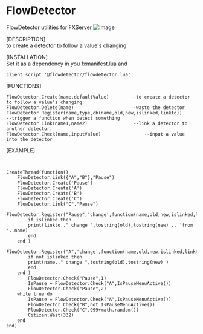 # FlowDetector
FlowDetector utilities for FXServer
![image](https://github.com/negbook/flowdetector/blob/main/preview.png?raw=true)

[DESCRIPTION]  
to create a detector to follow a value's changing  

[INSTALLATION]  
Set it as a dependency in you fxmanifest.lua
and
```
client_script '@flowdetector/flowdetector.lua'
```
[FUNCTIONS]  
```
FlowDetector.Create(name,defaultValue)        --to create a detector to follow a value's changing
FlowDetector.Delete(name)                     --waste the detector
FlowDetector.Register(name,type,cb(name,old,new,islinked,linkto))        --trigger a function when detect something
FlowDetector.Link(name1,name2)                 --link a detector to another detector.
FlowDetector.Check(name,inputValue)                --input a value into the detector

```

[EXAMPLE]
```


CreateThread(function()
    FlowDetector.Link({"A","B"},"Pause")
    FlowDetector.Create('Pause')
    FlowDetector.Create('A')
    FlowDetector.Create('B')
    FlowDetector.Create('C')
    FlowDetector.Link("C","Pause")
    FlowDetector.Register("Pause",'change',function(name,old,new,islinked,linkto)
        if islinked then 
        print(linkto.." change ",tostring(old),tostring(new) .. 'from '..name)
        end 
    end )
    FlowDetector.Register("A",'change',function(name,old,new,islinked,linkto)
        if not islinked then 
        print(name.." change ",tostring(old),tostring(new) )
        end 
    end )
        FlowDetector.Check("Pause",1)
        IsPause = FlowDetector.Check("A",IsPauseMenuActive())
        FlowDetector.Check("Pause",2)
    while true do
        IsPause = FlowDetector.Check("A",IsPauseMenuActive())
        FlowDetector.Check("B",not IsPauseMenuActive())
        FlowDetector.Check("C",999+math.random())
        Citizen.Wait(332)
    end
end)


```
